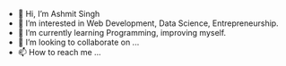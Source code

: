 - 👋 Hi, I’m Ashmit Singh
- 👀 I’m interested in Web Development, Data Science, Entrepreneurship.
- 🌱 I’m currently learning Programming, improving myself.
- 💞️ I’m looking to collaborate on ...
- 📫 How to reach me ...

<!---
TheAshmitSingh/TheAshmitSingh is a ✨ special ✨ repository because its `README.md` (this file) appears on your GitHub profile.
You can click the Preview link to take a look at your changes.
--->
